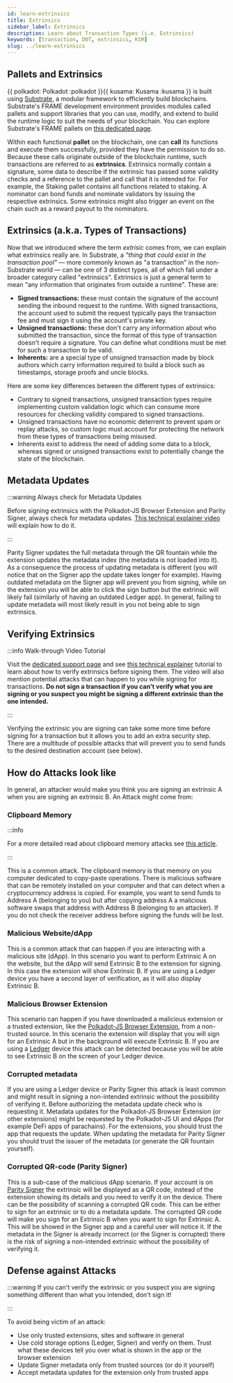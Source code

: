 ```yaml
---
id: learn-extrinsics
title: Extrinsics
sidebar_label: Extrinsics
description: Learn about Transaction Types (i.e. Extrinsics)
keywords: [transaction, DOT, extrinsics, KSM]
slug: ../learn-extrinsics
---
```


## Pallets and Extrinsics

{{ polkadot: Polkadot :polkadot }}{{ kusama: Kusama :kusama }} is built using
[Substrate](https://substrate.io/), a modular framework to efficiently build blockchains. Substrate's FRAME development environment provides modules called pallets and support libraries that you can use, modify, and extend to build the runtime logic to suit the needs of your blockchain. You can explore
Substrate's FRAME pallets on [this dedicated page](https://docs.substrate.io/reference/frame-pallets/). 

Within each functional **pallet** on the blockchain, one can **call** its functions and execute them successfully, provided they have the permission to do so. Because these calls originate outside of the blockchain runtime, such transactions are referred to as **extrinsics**. Extrinsics normally contain a signature, some data to describe if the extrinsic has passed some validity checks and a reference to the pallet and call that it is intended for. For example, the Staking pallet contains all functions related to staking.
A nominator can bond funds and
nominate validators by issuing the respective extrinsics. Some extrinsics might also trigger an event on the chain such
as a reward payout to the nominators. 

## Extrinsics (a.k.a. Types of Transactions)

Now that we introduced where the term _extrisic_ comes from, we can explain what extrinsics really
are. In Substrate, a _"thing that could exist in the transaction pool"_ — more commonly known as "a
transaction" in the non-Substrate world — can be one of 3 distinct types, all of which fall under a
broader category called "extrinsics". Extrinsics is just a general term to mean "any information
that originates from outside a runtime". These are:

- **Signed transactions:** these must contain the signature of the account sending the inbound
  request to the runtime. With signed transactions, the account used to submit the request typically
  pays the transaction fee and must sign it using the account's private key.
- **Unsigned transactions:** these don't carry any information about who submitted the transaction,
  since the format of this type of transaction doesn't require a signature. You can define what
  conditions must be met for such a transaction to be valid.
- **Inherents:** are a special type of unsigned transaction made by block authors which carry
  information required to build a block such as timestamps, storage proofs and uncle blocks.

Here are some key differences between the different types of extrinsics:

- Contrary to signed transactions, unsigned transaction types require implementing custom validation
  logic which can consume more resources for checking validity compared to signed transactions.
- Unsigned transactions have no economic deterrent to prevent spam or replay attacks, so custom
  logic must account for protecting the network from these types of transactions being misused.
- Inherents exist to address the need of adding some data to a block, whereas signed or unsigned
  transactions exist to potentially change the state of the blockchain.

## Metadata Updates

:::warning Always check for Metadata Updates

Before signing extrinsics with the Polkadot-JS Browser Extension and Parity Signer, always check for
metadata updates. [This technical explainer video](https://youtu.be/gbvrHzr4EDY) will explain how to
do it.

:::

Parity Signer updates the full metadata through the QR fountain while the extension updates the
metadata index (the metadata is not loaded into it). As a consequence the process of updating
metadata is different (you will notice that on the Signer app the update takes longer for example).
Having outdated metadata on the Signer app will prevent you from signing, while on the extension you
will be able to click the sign button but the extrinsic will likely fail (similarly of having an
outdated Ledger app). In general, failing to update metadata will most likely result in you not
being able to sign extrinsics.

## Verifying Extrinsics

:::info Walk-through Video Tutorial

Visit the
[dedicated support page](https://support.polkadot.network/support/solutions/articles/65000179161-how-can-i-verify-what-extrinsic-i-m-signing-)
and see [this technical explainer](https://youtu.be/bxMs-9fBtFk) tutorial to learn about how to
verify extrinsics before signing them. The video will also mention potential attacks that can happen
to you while signing for transactions. **Do not sign a transaction if you can't verify what you are
signing or you suspect you might be signing a different extrinsic than the one intended.**

:::

Verifying the extrinsic you are signing can take some more time before signing for a transaction but
it allows you to add an extra security step. There are a multitude of possible attacks that will
prevent you to send funds to the desired destination account (see below).

## How do Attacks look like

In general, an attacker would make you think you are signing an extrinsic A when you are signing an
extrinsic B. An Attack might come from:

### Clipboard Memory

:::info

For a more detailed read about clipboard memory attacks see
[this article](https://www.kaspersky.com/blog/cryptoshuffler-bitcoin-stealer/19976/).

:::

This is a common attack. The clipboard memory is that memory on you computer dedicated to copy-paste
operations. There is malicious software that can be remotely installed on your computer and that can
detect when a cryptocurrency address is copied. For example, you want to send funds to Address A
(belonging to you) but after copying address A a malicious software swaps that address with Address
B (belonging to an attacker). If you do not check the receiver address before signing the funds will
be lost.

### Malicious Website/dApp

This is a common attack that can happen if you are interacting with a malicious site (dApp). In this
scenario you want to perform Extrinsic A on the website, but the dApp will send Extrinsic B to the
extension for signing. In this case the extension will show Extrinsic B. If you are using a Ledger
device you have a second layer of verification, as it will also display Extrinsic B.

### Malicious Browser Extension

This scenario can happen if you have downloaded a malicious extension or a trusted extension, like
the [Polkadot-JS Browser Extension](https://polkadot.js.org/extension/), from a non-trusted source.
In this scenario the extension will display that you will sign for an Extrinsic A but in the
background will execute Extrinsic B. If you are using a [Ledger](https://www.ledger.com/) device
this attack can be detected because you will be able to see Extrinsic B on the screen of your Ledger
device.

### Corrupted metadata

If you are using a Ledger device or Parity Signer this attack is least common and might result in
signing a non-intended extrinsic without the possibility of verifying it. Before authorizing the
metadata update check who is requesting it. Metadata updates for the Polkadot-JS Browser Extension
(or other extensions) might be requested by the Polkadot-JS UI and dApps (for example DeFi apps of
parachains). For the extensions, you should trust the app that requests the update. When updating
the metadata for Parity Signer you should trust the issuer of the metadata (or generate the QR
fountain yourself).

### Corrupted QR-code (Parity Signer)

This is a sub-case of the malicious dApp scenario. If your account is on
[Parity Signer](https://www.parity.io/technologies/signer/) the extrinsic will be displayed as a QR
code, instead of the extension showing its details and you need to verify it on the device. There
can be the possibility of scanning a corrupted QR code. This can be either to sign for an extrinsic
or to do a metadata update. The corrupted QR code will make you sign for an Extrinsic B when you
want to sign for Extrinsic A. This will be showed in the Signer app and a careful user will notice
it. If the metadata in the Signer is already incorrect (or the Signer is corrupted) there is the
risk of signing a non-intended extrinsic without the possibility of verifying it.

## Defense against Attacks

:::warning If you can't verify the extrinsic or you suspect you are signing something different than
what you intended, don't sign it!

:::

To avoid being victim of an attack:

- Use only trusted extensions, sites and software in general
- Use cold storage options (Ledger, Signer) and verify on them. Trust what these devices tell you
  over what is shown in the app or the browser extension
- Update Signer metadata only from trusted sources (or do it yourself)
- Accept metadata updates for the extension only from trusted apps
